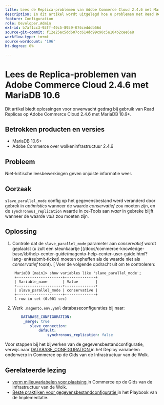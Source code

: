 ```yaml
---
title: Lees de Replica-problemen van Adobe Commerce Cloud 2.4.6 met MariaDB 10.6
description: In dit artikel wordt uitgelegd hoe u problemen met Read Replicas op Adobe Commerce Cloud 2.4.6 met MariaDB 10.6 kunt oplossen.
feature: Configuration
role: Developer,Admin
exl-id: b7af1cc3-93ff-40c5-8959-076cedddb56d
source-git-commit: f12e25ac5dd607cc614dd99c90c5e104b2cee6a8
workflow-type: tm+mt
source-wordcount: '196'
ht-degree: 0%

---
```


# Lees de Replica-problemen van Adobe Commerce Cloud 2.4.6 met MariaDB 10.6

Dit artikel biedt oplossingen voor onverwacht gedrag bij gebruik van Read Replicas op Adobe Commerce Cloud 2.4.6 met MariaDB 10.6+.

## Betrokken producten en versies

* MariaDB 10.6+
* Adobe Commerce over wolkeninfrastructuur 2.4.6

## Probleem

Niet-kritische leesbewerkingen geven onjuiste informatie weer.

## Oorzaak

`slave_parallel_mode` config op het gegevensbestand werd veranderd door gebrek in *optimistics* wanneer de waarde *conservatief* zou moeten zijn, en de `synchronous_replication` waarde in ce-Tools aan *waar* in gebreke blijft wanneer de waarde *vals* zou moeten zijn.

## Oplossing

1. Controle dat de `slave_parallel_mode` parameter aan *conservatief* wordt geplaatst (u zult een steunkaartje ](/docs/commerce-knowledge-base/kb/help-center-guide/magento-help-center-user-guide.html?lang=en#submit-ticket) moeten opheffen als de waarde niet als *conservatief* toont). [ Voer de volgende opdracht uit om te controleren:

   ```
    MariaDB [main]> show variables like 'slave_parallel_mode';
    +---------------------+--------------+
    | Variable_name       | Value        |
    +---------------------+--------------+
    | slave_parallel_mode | conservative |
    +---------------------+--------------+
    1 row in set (0.001 sec)
   ```

1. Werk `.magento.env.yaml` databaseconfiguraties bij naar:

   ```yaml
       DATABASE_CONFIGURATION:
        _merge: true
           slave_connection:
               default:
                   synchronous_replication: false
   ```



Voor stappen bij het bijwerken van de gegevensbestandconfiguratie, verwijs naar [ DATABASE_CONFIGURATION ](https://experienceleague.adobe.com/docs/commerce-cloud-service/user-guide/configure/env/stage/variables-deploy.html#database_configuration) in het Deploy variabelen onderwerp in Commerce op de Gids van de Infrastructuur van de Wolk.


## Gerelateerde lezing

* [ vorm milieuvariabelen voor plaatsing ](/docs/commerce-cloud-service/user-guide/configure/env/configure-env-yaml.html) in Commerce op de Gids van de Infrastructuur van de Wolk.
* [ Beste praktijken voor gegevensbestandconfiguratie ](/docs/commerce-operations/implementation-playbook/best-practices/planning/database-on-cloud.html) in het Playbook van de Implementatie.
